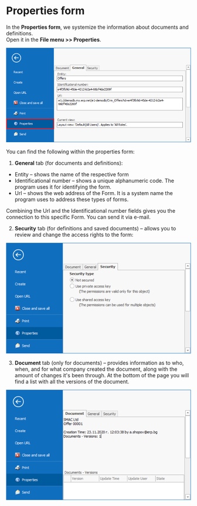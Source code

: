 # Properties form

In the <b>Properties form</b>, we systemize the information about documents and definitions. <br>
Open it in the **File menu >> Properties**.

![General Properties](pictures/general-properties.png) 

You can find the following within the properties form:

1. <b>General</b> tab (for documents and definitions):

- Entity – shows the name of the respective form
- Identificational number – shows a unique alphanumeric code. The program uses it for identifying the form.
- Url – shows the web address of the Form. It is a system name the program uses to address these types of forms.  

Combining the Url and the Identificational number fields gives you the connection to this specific Form. You can send it via e-mail. 

2. <b>Security</b> tab (for definitions and saved documents) – allows you to review and change the access rights to thе form:

![Security Properties](pictures/security-properties.png)

3. <b>Document</b> tab (only for documents) – provides information as to who, when, and for what company created the document, along with the amount of changes it's been through. At the bottom of the page you will find a list with all the versions of the document.

![Document Properties](pictures/document-properties.png)
